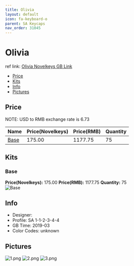 ```yaml
---
title: Olivia
layout: default
icon: fa-keyboard-o
parent: SA Keycaps
nav_order: 31045
---
```


# Olivia

ref link: [Olivia Novelkeys GB Link](https://novelkeys.xyz/products/sa-olivia-gb)

* [Price](#price)
* [Kits](#kits)
* [Info](#info)
* [Pictures](#pictures)


## Price  
NOTE: USD to RMB exchange rate is 6.73

| Name          | Price(Novelkeys)    |  Price(RMB) | Quantity |
| ------------- | ------------ |  ---------- | -------- |
|[Base](#base)|175.00|1177.75|75|


## Kits
### Base
**Price(Novelkeys):** 175.00    **Price(RMB):** 1177.75    **Quantity:** 75  
<img src="{{ 'assets/images/sa-keycaps/olivia/kits_pics/base.jpg' | relative_url }}" alt="Base" class="image featured">


## Info
* Designer: 
* Profile: SA 1-1-2-3-4-4
* GB Time: 2019-03
* Color Codes: unknown  


## Pictures
<img src="{{ 'assets/images/sa-keycaps/olivia/rendering_pics/1.png' | relative_url }}" alt="1.png" class="image featured">
<img src="{{ 'assets/images/sa-keycaps/olivia/rendering_pics/2.png' | relative_url }}" alt="2.png" class="image featured">
<img src="{{ 'assets/images/sa-keycaps/olivia/rendering_pics/3.png' | relative_url }}" alt="3.png" class="image featured">
